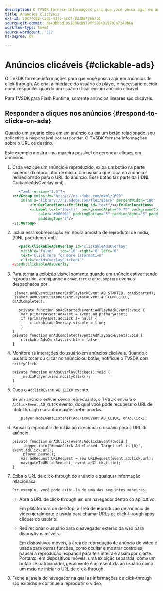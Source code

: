 ```yaml
---
description: O TVSDK fornece informações para que você possa agir em anúncios de click-through. Ao criar a interface do usuário do player, é necessário decidir como responder quando um usuário clicar em um anúncio clicável.
title: Anúncios clicáveis
exl-id: 50c74c82-c5d8-43f6-accf-8330a426a7bd
source-git-commit: be43bbbd1051886c8979ff590a3197b2a7249b6a
workflow-type: tm+mt
source-wordcount: '362'
ht-degree: 0%

---
```


# Anúncios clicáveis {#clickable-ads}

O TVSDK fornece informações para que você possa agir em anúncios de click-through. Ao criar a interface do usuário do player, é necessário decidir como responder quando um usuário clicar em um anúncio clicável.

Para TVSDK para Flash Runtime, somente anúncios lineares são clicáveis.

## Responder a cliques nos anúncios {#respond-to-clicks-on-ads}

Quando um usuário clica em um anúncio ou em um botão relacionado, seu aplicativo é responsável por responder. O TVSDK fornece informações sobre o URL de destino.

Este exemplo mostra uma maneira possível de gerenciar cliques em anúncios.

1. Cada vez que um anúncio é reproduzido, exiba um botão na parte superior do reprodutor de mídia. Um usuário que clica no anúncio é redirecionado para o URL do anúncio. Esse botão faz parte da [!DNL ClickableAdsOverlay.xml].

   ```xml
      <?xml version="1.0"?> 
   <s:VGroup xmlns:fx="https://ns.adobe.com/mxml/2009"  
       xmlns:s="library://ns.adobe.com/flex/spark" percentWidth="100" horizontalAlign="center">     
           <fx:Declarations><fx:String id="text"/></fx:Declarations> 
           <s:Label text="{text}"  backgroundAlpha="0.75" backgroundColor="#DEDEDE"  
               color="#000000" paddingBottom="5" paddingRight="5" paddingLeft="5"  
               paddingTop="5"/> 
   </s:VGroup>
   ```

1. Inclua essa sobreposição em nossa amostra de reprodutor de mídia, [!DNL psdkdemo.xml].

   ```xml
      <psdk:ClickableAdsOverlay id="clickableAdsOverlay"  
       visible="false"   top="10" right="0" left="0"  
       text="Click here for more information"   
       click="onAdsOverlayClicked()" 
   </psdk:ClickableAdsOverlay
   ```

1. Para tornar a exibição visível somente quando um anúncio estiver sendo reproduzido, acompanhe o `onAdStart` e `onAdComplete` eventos despachados por .

   ```
   _player.addEventListener(AdPlaybackEvent.AD_STARTED, onAdStarted); 
   _player.addEventListener(AdPlaybackEvent.AD_COMPLETED, onAdCompleted); 
   ```

   ```
      private function onAdStarted(event:AdPlaybackEvent):void { 
       var primaryAsset:AdAsset = event.ad.primaryAsset; 
       if (primaryAsset.adClick != null) { 
           clickableAdsOverlay.visible = true;  
       } 
   } 
   private function onAdCompleted(event:AdPlaybackEvent):void { 
       clickableAdsOverlay.visible = false; 
   }
   ```

1. Monitore as interações do usuário em anúncios clicáveis. Quando o usuário tocar ou clicar no anúncio ou botão, notifique o TVSDK com `notifyClick`.

   ```
   private function onAdsOverlayClicked():void {     
       _mediaPlayer.view.notifyClick(); 
   }
   ```

1. Ouça o `AdclickEvent.AD_CLICK` evento.

   Se um anúncio estiver sendo reproduzido, o TVSDK enviará o `AdClickEvent.AD_CLICK` evento, do qual você pode recuperar o URL de click-through e as informações relacionadas.

   ```
      _player.addEventListener(AdClickEvent.AD_CLICK, onAdClick);
   ```

1. Pausar o reprodutor de mídia ao direcionar o usuário para o URL do anúncio.

   ```
   private function onAdClick(event:AdClickEvent):void { 
       _logger.info("#onAdClick Ad clicked. Target url is {0}", event.adClick.url);  
       _player.pause(); 
       var adRequest:URLRequest = new URLRequest(event.adClick.url); 
       navigateToURL(adRequest, event.adClick.title); 
   }
   ```

1. Exiba o URL de click-through do anúncio e qualquer informação relacionada.

       Por exemplo, você pode exibi-la de uma das seguintes maneiras:
   
   * Abra o URL de click-through em um navegador dentro do aplicativo.

      Em plataformas de desktop, a área de reprodução de anúncio de vídeo geralmente é usada para chamar URLs de click-through após cliques do usuário.
   * Redirecionar o usuário para o navegador externo da web para dispositivos móveis.

      Em dispositivos móveis, a área de reprodução de anúncio de vídeo é usada para outras funções, como ocultar e mostrar controles, pausar a reprodução, expandir para tela inteira e assim por diante. Portanto, em dispositivos móveis, uma exibição separada, como um botão de patrocinador, geralmente é apresentada ao usuário como um meio de iniciar o URL de click-through.

1. Feche a janela do navegador na qual as informações de click-through são exibidas e continue a reproduzir o vídeo.
